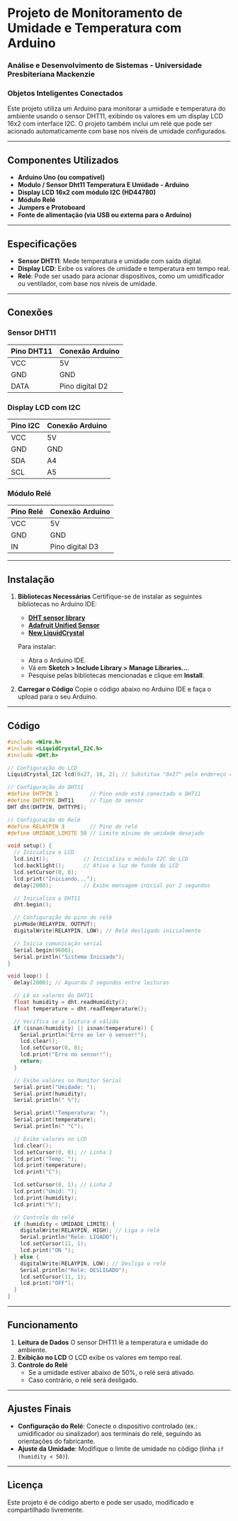 # **Projeto de Monitoramento de Umidade e Temperatura com Arduino**
### Análise e Desenvolvimento de Sistemas - Universidade Presbiteriana Mackenzie
### Objetos Inteligentes Conectados

Este projeto utiliza um Arduino para monitorar a umidade e temperatura do ambiente usando o sensor DHT11, exibindo os valores em um display LCD 16x2 com interface I2C. O projeto também inclui um relé que pode ser acionado automaticamente com base nos níveis de umidade configurados.

---

## **Componentes Utilizados**
- **Arduino Uno (ou compatível)**
- **Modulo / Sensor Dht11 Temperatura E Umidade - Arduino**
- **Display LCD 16x2 com módulo I2C (HD44780)**
- **Módulo Relé**
- **Jumpers e Protoboard**
- **Fonte de alimentação (via USB ou externa para o Arduino)**

---

## **Especificações**
- **Sensor DHT11**: Mede temperatura e umidade com saída digital.
- **Display LCD**: Exibe os valores de umidade e temperatura em tempo real.
- **Relé**: Pode ser usado para acionar dispositivos, como um umidificador ou ventilador, com base nos níveis de umidade.

---

## **Conexões**
### **Sensor DHT11**
| Pino DHT11 | Conexão Arduino |
|------------|-----------------|
| VCC        | 5V             |
| GND        | GND            |
| DATA       | Pino digital D2|

### **Display LCD com I2C**
| Pino I2C | Conexão Arduino |
|----------|-----------------|
| VCC      | 5V             |
| GND      | GND            |
| SDA      | A4             |
| SCL      | A5             |

### **Módulo Relé**
| Pino Relé | Conexão Arduino |
|-----------|-----------------|
| VCC       | 5V             |
| GND       | GND            |
| IN        | Pino digital D3|

---

## **Instalação**
1. **Bibliotecas Necessárias**
   Certifique-se de instalar as seguintes bibliotecas no Arduino IDE:
   - [**DHT sensor library**](https://github.com/adafruit/DHT-sensor-library)
   - [**Adafruit Unified Sensor**](https://github.com/adafruit/Adafruit_Sensor)
   - [**New LiquidCrystal**](https://bitbucket.org/fmalpartida/new-liquidcrystal/downloads/)

   Para instalar:
   - Abra o Arduino IDE.
   - Vá em **Sketch > Include Library > Manage Libraries...**.
   - Pesquise pelas bibliotecas mencionadas e clique em **Install**.

2. **Carregar o Código**
   Copie o código abaixo no Arduino IDE e faça o upload para o seu Arduino.

---

## **Código**
```cpp
#include <Wire.h>
#include <LiquidCrystal_I2C.h>
#include <DHT.h>

// Configuração do LCD
LiquidCrystal_I2C lcd(0x27, 16, 2); // Substitua "0x27" pelo endereço correto

// Configuração do DHT11
#define DHTPIN 2          // Pino onde está conectado o DHT11
#define DHTTYPE DHT11     // Tipo do sensor
DHT dht(DHTPIN, DHTTYPE);

// Configuração do Relé
#define RELAYPIN 3        // Pino do relé
#define UMIDADE_LIMITE 50 // Limite mínimo de umidade desejado

void setup() {
  // Inicializa o LCD
  lcd.init();           // Inicializa o módulo I2C do LCD
  lcd.backlight();      // Ativa a luz de fundo do LCD
  lcd.setCursor(0, 0);
  lcd.print("Iniciando...");
  delay(2000);          // Exibe mensagem inicial por 2 segundos

  // Inicializa o DHT11
  dht.begin();

  // Configuração do pino do relé
  pinMode(RELAYPIN, OUTPUT);
  digitalWrite(RELAYPIN, LOW); // Relé desligado inicialmente

  // Inicia comunicação serial
  Serial.begin(9600);
  Serial.println("Sistema Iniciado");
}

void loop() {
  delay(2000); // Aguarda 2 segundos entre leituras

  // Lê os valores do DHT11
  float humidity = dht.readHumidity();
  float temperature = dht.readTemperature();

  // Verifica se a leitura é válida
  if (isnan(humidity) || isnan(temperature)) {
    Serial.println("Erro ao ler o sensor!");
    lcd.clear();
    lcd.setCursor(0, 0);
    lcd.print("Erro no sensor!");
    return;
  }

  // Exibe valores no Monitor Serial
  Serial.print("Umidade: ");
  Serial.print(humidity);
  Serial.println(" %");

  Serial.print("Temperatura: ");
  Serial.print(temperature);
  Serial.println(" °C");

  // Exibe valores no LCD
  lcd.clear();
  lcd.setCursor(0, 0); // Linha 1
  lcd.print("Temp: ");
  lcd.print(temperature);
  lcd.print("C");

  lcd.setCursor(0, 1); // Linha 2
  lcd.print("Umid: ");
  lcd.print(humidity);
  lcd.print("%");

  // Controle do relé
  if (humidity < UMIDADE_LIMITE) {
    digitalWrite(RELAYPIN, HIGH); // Liga o relé
    Serial.println("Relé: LIGADO");
    lcd.setCursor(11, 1);
    lcd.print("ON ");
  } else {
    digitalWrite(RELAYPIN, LOW); // Desliga o relé
    Serial.println("Relé: DESLIGADO");
    lcd.setCursor(11, 1);
    lcd.print("OFF");
  }
}
```

---

## **Funcionamento**
1. **Leitura de Dados**
   O sensor DHT11 lê a temperatura e umidade do ambiente.
2. **Exibição no LCD**
   O LCD exibe os valores em tempo real.
3. **Controle do Relé**
   - Se a umidade estiver abaixo de 50%, o relé será ativado.
   - Caso contrário, o relé será desligado.

---

## **Ajustes Finais**
- **Configuração do Relé**: Conecte o dispositivo controlado (ex.: umidificador ou sinalizador) aos terminais do relé, seguindo as orientações do fabricante.
- **Ajuste da Umidade**: Modifique o limite de umidade no código (linha `if (humidity < 50)`).

---

## **Licença**
Este projeto é de código aberto e pode ser usado, modificado e compartilhado livremente.

